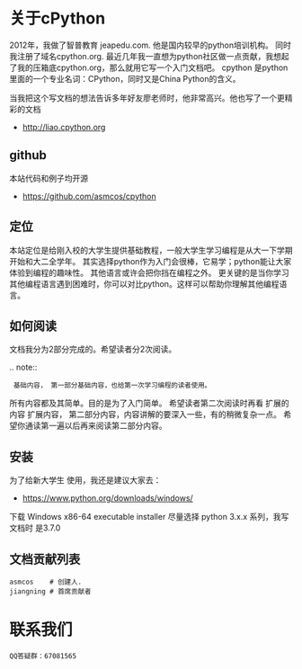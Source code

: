 # 关于cPython

2012年，我做了智普教育 jeapedu.com. 他是国内较早的python培训机构。 同时我注册了域名cpython.org.
最近几年我一直想为python社区做一点贡献，我想起了我的压箱底cpython.org，那么就用它写一个入门文档吧。
cpython 是python里面的一个专业名词：CPython，同时又是China Python的含义。

当我把这个写文档的想法告诉多年好友廖老师时，他非常高兴。他也写了一个更精彩的文档
* http://liao.cpython.org

## github
本站代码和例子均开源
* https://github.com/asmcos/cpython

## 定位
本站定位是给刚入校的大学生提供基础教程，一般大学生学习编程是从大一下学期开始和大二全学年。
其实选择python作为入门会很棒，它易学；python能让大家体验到编程的趣味性。
其他语言或许会把你挡在编程之外。
更关键的是当你学习其他编程语言遇到困难时，你可以对比python。这样可以帮助你理解其他编程语言。

## 如何阅读
文档我分为2部分完成的。希望读者分2次阅读。

.. note::

     基础内容， 第一部分基础内容，也给第一次学习编程的读者使用。
所有内容都及其简单。目的是为了入门简单。
希望读者第二次阅读时再看 扩展的内容
     扩展内容， 第二部分内容，内容讲解的要深入一些，有的稍微复杂一点。
希望你通读第一遍以后再来阅读第二部分内容。


## 安装
为了给新大学生 使用，我还是建议大家去：
* https://www.python.org/downloads/windows/

下载 Windows x86-64 executable installer
尽量选择 python 3.x.x 系列，我写文档时 是3.7.0

## 文档贡献列表

    asmcos    # 创建人.
    jiangning # 首席贡献者


# 联系我们
``QQ答疑群：67081565``
